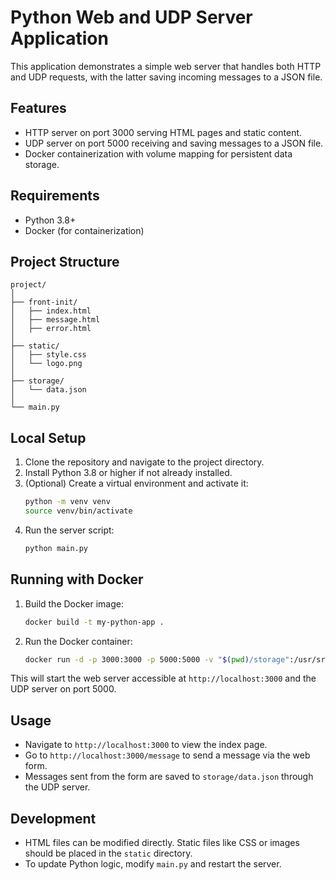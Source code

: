 # Python Web and UDP Server Application

This application demonstrates a simple web server that handles both HTTP and UDP requests, with the latter saving incoming messages to a JSON file.

## Features

- HTTP server on port 3000 serving HTML pages and static content.
- UDP server on port 5000 receiving and saving messages to a JSON file.
- Docker containerization with volume mapping for persistent data storage.

## Requirements

- Python 3.8+
- Docker (for containerization)

## Project Structure

```
project/
│
├── front-init/
│   ├── index.html
│   ├── message.html
│   ├── error.html
│
├── static/
│   ├── style.css
│   └── logo.png
│
├── storage/
│   └── data.json
│
└── main.py
```

## Local Setup

1. Clone the repository and navigate to the project directory.
2. Install Python 3.8 or higher if not already installed.
3. (Optional) Create a virtual environment and activate it:
   ```bash
   python -m venv venv
   source venv/bin/activate
   ```
4. Run the server script:
   ```bash
   python main.py
   ```

## Running with Docker

1. Build the Docker image:
   ```bash
   docker build -t my-python-app .
   ```
2. Run the Docker container:
   ```bash
   docker run -d -p 3000:3000 -p 5000:5000 -v "$(pwd)/storage":/usr/src/app/storage my-python-app
   ```

This will start the web server accessible at `http://localhost:3000` and the UDP server on port 5000.

## Usage

- Navigate to `http://localhost:3000` to view the index page.
- Go to `http://localhost:3000/message` to send a message via the web form.
- Messages sent from the form are saved to `storage/data.json` through the UDP server.

## Development

- HTML files can be modified directly. Static files like CSS or images should be placed in the `static` directory.
- To update Python logic, modify `main.py` and restart the server.
